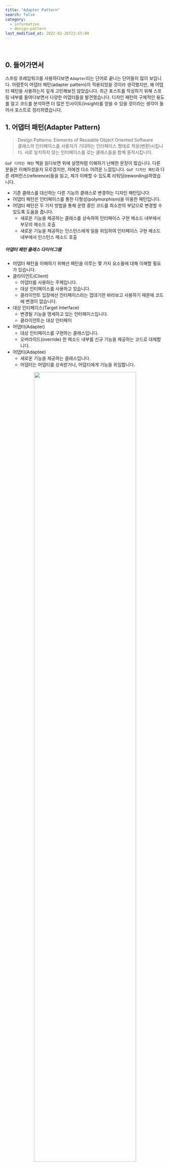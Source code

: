 ```yaml
---
title: "Adapter Pattern"
search: false
category:
  - information
  - design-pattern
last_modified_at: 2022-02-26T23:55:00
---
```


<br>

## 0. 들어가면서

스프링 프레임워크를 사용하다보면 `Adapter`라는 단어로 끝나는 단어들이 많이 보입니다. 
어렴풋이 어댑터 패턴(adapter pattern)이 적용되었을 것이라 생각했지만, 왜 어댑터 패턴을 사용하는지 깊게 고민해보진 않았습니다. 
최근 포스트를 작성하기 위해 스프링 내부를 들여다보면서 다양한 어댑터들을 발견했습니다. 
디자인 패턴의 구체적인 용도를 알고 코드를 분석하면 더 많은 인사이트(insight)를 얻을 수 있을 것이라는 생각이 들어서 포스트로 정리하였습니다. 

## 1. 어댑터 패턴(Adapter Pattern)

> Design Patterns: Elements of Reusable Object Oriented Software<br>
> 클래스의 인터페이스를 사용자가 기대하는 인터페이스 형태로 적응(변환)시킵니다. 
> 서로 일치하지 않는 인터페이스를 갖는 클래스들을 함께 동작시킵니다. 

`GoF 디자인 패턴` 책을 읽다보면 위에 설명처럼 이해하기 난해한 문장이 많습니다. 
다른 분들은 이해하셨을지 모르겠지만, 저에겐 다소 어려운 느낌입니다. 
`GoF 디자인 패턴`과 다른 레퍼런스(reference)들을 읽고, 제가 이해할 수 있도록 리워딩(rewording)하였습니다. 
- 기존 클래스를 대신하는 다른 기능의 클래스로 변경하는 디자인 패턴입니다. 
- 어댑터 패턴은 인터페이스를 통한 다형성(polymorphism)을 이용한 패턴입니다.
- 어댑터 패턴은 두 가지 방법을 통해 운영 중인 코드를 최소한의 부담으로 변경할 수 있도록 도움을 줍니다.
    - 새로운 기능을 제공하는 클래스를 상속하여 인터페이스 구현 메소드 내부에서 부모의 메소드 호출
    - 새로운 기능을 제공하는 인스턴스에게 일을 위임하여 인터페이스 구현 메소드 내부에서 인스턴스 메소드 호출

##### 어댑터 패턴 클래스 다이어그램
- 어댑터 패턴을 이해하기 위해선 패턴을 이루는 몇 가지 요소들에 대해 이해할 필요가 있습니다. 
- 클라이언트(Client) 
    - 어댑터를 사용하는 주체입니다. 
    - 대상 인터페이스를 사용하고 있습니다.
    - 클라이언트 입장에선 인터페이스라는 껍데기만 바라보고 사용하기 때문에 코드에 변경이 없습니다.
- 대상 인터페이스(Target Interface) 
    - 변경될 기능을 명세하고 있는 인터페이스입니다.
    - 클라이언트는 대상 인터페이
- 어댑터(Adapter)
    - 대상 인터페이스를 구현하는 클래스입니다.
    - 오버라이드(override) 한 메소드 내부를 신규 기능을 제공하는 코드로 대체합니다.
- 어댑티(Adaptee)
    - 새로운 기능을 제공하는 클래스입니다.
    - 어댑터는 어댑티를 상속받거나, 어댑티에게 기능을 위임합니다.

<p align="center">
    <img src="/images/adapter-pattern-01.JPG" width="80%" class="image__border">
</p>
<center>https://yaboong.github.io/design-pattern/2018/10/15/adapter-pattern/</center>

### 1.1. Client 클래스
- `TargetInterface` 인터페이스를 사용하는 클래스입니다.
- 인터페이스를 통해 `doThing` 기능을 제공 받습니다.
- `doThing` 메소드 내부가 어떻게 바뀌는지 클라이언트는 관심이 없습니다.

```java
public class Client {

    private final TargetInterface targetInterface;

    public Client(TargetInterface targetInterface) {
        this.targetInterface = targetInterface;
    }

    public void requestSomething() {
        targetInterface.doThing();
    }
}
```

### 1.2. TargetInterface 인터페이스
- `Client` 인스턴스에게 `doThing` 기능을 제공합니다.

```java
public interface TargetInterface {

    void doThing();
}
```

### 1.3. Adaptee 클래스
- 신규 기능을 제공하는 클래스입니다.
- 서드 파티(third party) 라이브러리의 클래스이거나 신규 비즈니스를 위해 만든 클래스일 수 있습니다.

```java
public class Adaptee {

    public void doNewThing() {
        System.out.println("do new thing");
    }
}
```

### 1.4. OldTargetImplementation 클래스
- 현재 운영 중인 코드에서 사용 중인 클래스입니다.
- 이 클래스가 제공하는 기능을 `Adaptee` 클래스가 제공하는 신규 기능으로 대체합니다.

```java
public class OldTargetImplementation implements TargetInterface {

    @Override
    public void doThing() {
        System.out.println("do old thing");
    }
}
```

### 1.5. 클래스 상속 어댑터 패턴

상속을 통해 문제를 해결합니다. 

#### 1.5.1. Adapter 클래스
- `TargetInterface` 인터페이스를 구현합니다.
- `Adaptee` 클래스를 상속합니다.
- `TargetInterface` 인터페이스에서 오버라이드 한 기능을 부모 클래스의 기능으로 변경합니다.

```java
public class Adapter extends Adaptee implements TargetInterface {

    @Override
    public void doThing() {
        // do new thing by using method from super class
        super.doNewThing();
    }
}
```

#### 1.5.2. 사용 방법
- 클라이언트 인스턴스에 이전 클래스 대신 새로운 어댑터 인스턴스를 전달합니다. 

```java
public class InheritanceUsage {

    public static void main(String[] args) {
        // Client client = new Client(new OldTargetImplementation());
        Client client = new Client(new Adapter());
        client.requestSomething();
    }
}
```

##### 클래스 상속 어댑터 패턴 클래스 다이어그램

<p align="center">
    <img src="/images/adapter-pattern-02.JPG" width="80%" class="image__border">
</p>

### 1.6. 인스턴스 어댑터 패턴

위임(delegating)을 통해 문제를 해결합니다. 

#### 1.5.1. Adapter 클래스
- `TargetInterface` 인터페이스를 구현합니다.
- `Adaptee` 클래스를 전달받습니다.
- 오버라이드 한 메소드 내부에서 `Adaptee` 인스턴스에게 일을 위임합니다.

```java
public class Adapter implements TargetInterface {

    private final Adaptee adaptee;

    public Adapter(Adaptee adaptee) {
        this.adaptee = adaptee;
    }

    @Override
    public void doThing() {
        // delegate doing new thing to adaptee
        adaptee.doNewThing();
    }
}
```

#### 1.5.2. 사용 방법
- 어댑터 인스턴스에게 어댑티 인스턴스를 전달합니다.
- 클라이언트 인스턴스에 이전 클래스 대신 새로운 어댑터 인스턴스를 전달합니다. 

```java
public class DelegateUsage {

    public static void main(String[] args) {
        // Client client = new Client(new OldTargetImplementation());
        Adapter adapter = new Adapter(new Adaptee());
        Client client = new Client(adapter);
        client.requestSomething();
    }
}
```

##### 인스턴스 어댑터 패턴 클래스 다이어그램

<p align="center">
    <img src="/images/adapter-pattern-03.JPG" width="80%" class="image__border">
</p>

## 2. Adapter pattern in Spring

`Spring` 프레임워크에서 어댑터 패턴이 적용된 케이스를 찾아보았습니다. 

### 2.1. GsonBuilderUtils 클래스
- 클래스 내부에 `Base64TypeAdapter`가 존재합니다.
- 클라이언트는 `GsonBuilder` 클래스입니다.
    - `GsonBuilder` 클래스는 `Gson` 객체를 만들 때 바이트 배열 (역)직렬화를 위한 어댑터를 주입할 것으로 예상됩니다.
    - `Gson` 객체는 어댑터 클래스를 이용해 특정 자료형에 대한 직렬화, 역직렬화 기능을 처리합니다.
- 대상 인터페이스는 `JsonSerializer` 입니다.
    - `serialize` 기능과 `deserialize` 기능을 새로운 기능으로 변경합니다.
- 어댑티 클래스는 `Base64Utils` 입니다.
    - 바이트 배열을 인코딩 된 문자열로 변경합니다.
    - 인코딩 된 문자열을 바이트 배열로 변경합니다.
- 어댑터 클래스는 `Base64TypeAdapter` 클래스입니다.
    - 바이트 배열에 대한 `Json` 직렬화, 역직렬화 기능을 새롭게 변경합니다. 
    - `Base64Utils` 클래스에게 직렬화, 역질렬화 일을 위임합니다.

```java
package org.springframework.http.converter.json;

// import classes

public abstract class GsonBuilderUtils {

    public GsonBuilderUtils() {
    }

    public static GsonBuilder gsonBuilderWithBase64EncodedByteArrays() {
        GsonBuilder builder = new GsonBuilder();
        builder.registerTypeHierarchyAdapter(byte[].class, new GsonBuilderUtils.Base64TypeAdapter());
        return builder;
    }

    private static class Base64TypeAdapter implements JsonSerializer<byte[]>, Base64TypeAdapter<byte[]> {
        private Base64TypeAdapter() {
        }

        public JsonElement serialize(byte[] src, Type typeOfSrc, JsonSerializationContext context) {
            return new JsonPrimitive(Base64Utils.encodeToString(src));
        }

        public byte[] deserialize(JsonElement json, Type type, JsonDeserializationContext cxt) {
            return Base64Utils.decodeFromString(json.getAsString());
        }
    }
}
```

### 2.2. RsaKeyConversionServicePostProcessor 클래스
- 내부적으로 두 개의 어댑터가 사용됩니다.
- `ResourceKeyConverterAdapter` 클래스
    - 클라이언트는 `ConverterRegistry` 클래스이며, 이 곳에 등록되어 프레임워크 내부에서 사용될 것으로 예상됩니다.
    - 대상 인터페이스는 `Converter`이며, `convert` 기능을 새로운 기능으로 변경합니다.
    - 어댑티는 `Converter` 인스턴스입니다.
        - `this.pemInputStreamConverter().andThen(this.autoclose(delegate))` 메소드 호출을 통해 생성됩니다.
- `ConverterPropertyEditorAdapter` 클래스
    - 클라이언트는 `PropertyEditorRegistrar` 클래스이며, 이 곳에 등록되어 프레임워크 내부에서 사용될 것으로 예상됩니다.
    - 대상은 `PropertyEditorSupport` 클래스이며, `getAsText`과 `setAsText` 기능을 새로운 기능으로 변경합니다.
    - 어댑티는 `ResourceKeyConverterAdapter` 어댑터 인스턴스입니다.

```java
package org.springframework.security.config.crypto;

// import classes

public class RsaKeyConversionServicePostProcessor implements BeanFactoryPostProcessor {

    private static final String CONVERSION_SERVICE_BEAN_NAME = "conversionService";
    private RsaKeyConversionServicePostProcessor.ResourceKeyConverterAdapter<RSAPublicKey> x509 = new RsaKeyConversionServicePostProcessor.ResourceKeyConverterAdapter(RsaKeyConverters.x509());
    private RsaKeyConversionServicePostProcessor.ResourceKeyConverterAdapter<RSAPrivateKey> pkcs8 = new RsaKeyConversionServicePostProcessor.ResourceKeyConverterAdapter(RsaKeyConverters.pkcs8());

    public RsaKeyConversionServicePostProcessor() {
    }

    public void setResourceLoader(ResourceLoader resourceLoader) {
        Assert.notNull(resourceLoader, "resourceLoader cannot be null");
        this.x509.setResourceLoader(resourceLoader);
        this.pkcs8.setResourceLoader(resourceLoader);
    }

    public void postProcessBeanFactory(ConfigurableListableBeanFactory beanFactory) throws BeansException {
        if (!this.hasUserDefinedConversionService(beanFactory)) {
            ConversionService service = beanFactory.getConversionService();
            if (service instanceof ConverterRegistry) {
                ConverterRegistry registry = (ConverterRegistry)service;
                registry.addConverter(String.class, RSAPrivateKey.class, this.pkcs8);
                registry.addConverter(String.class, RSAPublicKey.class, this.x509);
            } else {
                beanFactory.addPropertyEditorRegistrar((registryx) -> {
                    registryx.registerCustomEditor(RSAPublicKey.class, new RsaKeyConversionServicePostProcessor.ConverterPropertyEditorAdapter(this.x509));
                    registryx.registerCustomEditor(RSAPrivateKey.class, new RsaKeyConversionServicePostProcessor.ConverterPropertyEditorAdapter(this.pkcs8));
                });
            }

        }
    }

    private boolean hasUserDefinedConversionService(ConfigurableListableBeanFactory beanFactory) {
        return beanFactory.containsBean("conversionService") && beanFactory.isTypeMatch("conversionService", ConversionService.class);
    }

    static class ResourceKeyConverterAdapter<T extends Key> implements Converter<String, T> {
        private ResourceLoader resourceLoader = new DefaultResourceLoader();
        private final Converter<String, T> delegate;

        ResourceKeyConverterAdapter(Converter<InputStream, T> delegate) {
            this.delegate = this.pemInputStreamConverter().andThen(this.autoclose(delegate));
        }

        public T convert(String source) {
            return (Key)this.delegate.convert(source);
        }

        void setResourceLoader(ResourceLoader resourceLoader) {
            Assert.notNull(resourceLoader, "resourceLoader cannot be null");
            this.resourceLoader = resourceLoader;
        }

        private Converter<String, InputStream> pemInputStreamConverter() {
            return (source) -> {
                return source.startsWith("-----") ? this.toInputStream(source) : this.toInputStream(this.resourceLoader.getResource(source));
            };
        }

        private InputStream toInputStream(String raw) {
            return new ByteArrayInputStream(raw.getBytes(StandardCharsets.UTF_8));
        }

        private InputStream toInputStream(Resource resource) {
            try {
                return resource.getInputStream();
            } catch (IOException var3) {
                throw new UncheckedIOException(var3);
            }
        }

        private <T> Converter<InputStream, T> autoclose(Converter<InputStream, T> inputStreamKeyConverter) {
            return (inputStream) -> {
                try {
                    InputStream is = inputStream;
                    Object var3;
                    try {
                        var3 = inputStreamKeyConverter.convert(is);
                    } catch (Throwable var6) {
                        if (inputStream != null) {
                            try {
                                is.close();
                            } catch (Throwable var5) {
                                var6.addSuppressed(var5);
                            }
                        }
                        throw var6;
                    }
                    if (inputStream != null) {
                        inputStream.close();
                    }
                    return var3;
                } catch (IOException var7) {
                    throw new UncheckedIOException(var7);
                }
            };
        }
    }

    private static class ConverterPropertyEditorAdapter<T> extends PropertyEditorSupport {
        private final Converter<String, T> converter;

        ConverterPropertyEditorAdapter(Converter<String, T> converter) {
            this.converter = converter;
        }

        public String getAsText() {
            return null;
        }

        public void setAsText(String text) throws IllegalArgumentException {
            if (StringUtils.hasText(text)) {
                this.setValue(this.converter.convert(text));
            } else {
                this.setValue((Object)null);
            }
        }
    }
}
```

#### TEST CODE REPOSITORY
- <https://github.com/Junhyunny/blog-in-action/tree/master/2022-02-25-adapter-pattern>

#### REFERENCE
- [Design Patterns: Elements of Reusable Object Oriented Software][design-pattern-book-link]
- <https://zion830.tistory.com/44>
- <https://yaboong.github.io/design-pattern/2018/10/15/adapter-pattern/>

[design-pattern-book-link]: https://www.kyobobook.co.kr/product/detailViewKor.laf?mallGb=KOR&ejkGb=KOR&barcode=9791195444953